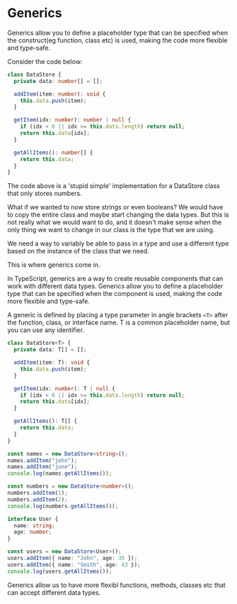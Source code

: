 # Generics
Generics allow you to define a placeholder type that can be specified when the construct(eg function, class etc) 
is used, making the code more flexible and type-safe.

Consider the code below:

```Typescript
class DataStore {
  private data: number[] = [];

  addItem(item: number): void {
    this.data.push(item);
  }

  getItem(idx: number): number | null {
    if (idx < 0 || idx >= this.data.length) return null;
    return this.data[idx];
  }

  getAllItems(): number[] {
    return this.data;
  }
}
```
The code above is a 'stupid simple' implementation for a DataStore class that only stores numbers.

What if we wanted to now store strings or even booleans? We would have to copy the entire class
and maybe start changing the data types. But this is not really what we would want to do, and it doesn't
make sense when the only thing we want to change in our class is the type that we are using.

We need a way to variably be able to pass in a type and use a different type based on the instance of the class
that we need.

This is where generics come in.

In TypeScript, generics are a way to create reusable components that can work with different data types. Generics allow 
you to define a placeholder type that can be specified when the component is used, making the code more flexible and 
type-safe.

A generic is defined by placing a type parameter in angle brackets ```<T>``` after the function, class, or interface name. 
T is a common placeholder name, but you can use any identifier.

```Typescript
class DataStore<T> {
  private data: T[] = [];

  addItem(item: T): void {
    this.data.push(item);
  }

  getItem(idx: number): T | null {
    if (idx < 0 || idx >= this.data.length) return null;
    return this.data[idx];
  }

  getAllItems(): T[] {
    return this.data;
  }
}

const names = new DataStore<string>();
names.addItem("john");
names.addItem("june");
console.log(names.getAllItems());

const numbers = new DataStore<number>();
numbers.addItem(1);
numbers.addItem(2);
console.log(numbers.getAllItems());

interface User {
  name: string;
  age: number;
}

const users = new DataStore<User>();
users.addItem({ name: "John", age: 35 });
users.addItem({ name: "Smith", age: 43 });
console.log(users.getAllItems());
```

Generics allow us to have more flexibl functions, methods, classes etc that can accept different data types.

